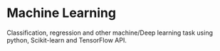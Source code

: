 # Machine Learning
Classification, regression and other machine/Deep learning task using python, Scikit-learn and TensorFlow API.
